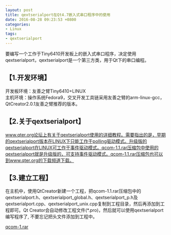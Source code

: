 ```yaml
---
layout: post
title: qextserialport在Qt4.7嵌入式串口程序中的使用
date: 2016-08-28 09:23:53 +0800
categories:
- Linux
tags:
- qextserialport
---
```


要编写一个工作于Tiny6410开发板上的嵌入式串口程序，决定使用qextserialport，qextserialport是一个第三方类，用于Qt下的串口编程。

## 【1.开发环境】

开发板环境：友善之臂Tiny6410+LINUX  
主机环境：操作系统Fedora9，交叉开发工具链采用友善之臂的arm-linux-gcc，QtCreator2.0.1友善之臂推荐的版本。

## 【2.关于qextserialport】

www.qter.org论坛上有关于qextserialport使用的详细教程。需要指出的是，早期的qextserialport版本在LINUX下只能工作于polling驱动模式。升级版的qextserialport在LINUX可工作于事件驱动模式。qcom-1.1.rar压缩包中使用的qextserialport就是升级版的，可支持事件驱动模式。qcom-1.1.rar压缩包也可以到www.qter.org的下载频道下载。

## 【3.建立工程】

在主机中，使用QtCreator新建一个工程，把qcom-1.1.rar压缩包中的qextserialport.h、qextserialport_global.h、qextserialport_p.h及qextserialport.cpp、qextserialport_unix.cpp复制到工程目录，然后再添加到工程即可。Qt Creator会自动修改工程文件(*.pro)，然后就可以使用qextserialport编写程序了, 不要忘记把头文件添加到工程中。

[qcom-1.rar](https://github.com/stuyou/stuyou.github.io/raw/master/_posts/data/qcom-1.rar)